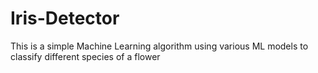 # Iris-Detector
This is a simple Machine Learning algorithm using various ML models to classify different species of a flower
